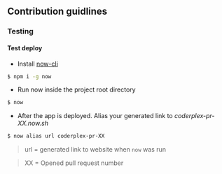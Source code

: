 ## Contribution guidlines

### Testing

#### Test deploy


* Install [now-cli](https://zeit.co/now)
```bash
$ npm i -g now
```
* Run now inside the project root directory
```bash
$ now
```
* After the app is deployed. Alias your generated link to *coderplex-pr-XX.now.sh*
```bash
$ now alias url coderplex-pr-XX
```
> url = generated link to website when `now` was run

> XX = Opened pull request number

